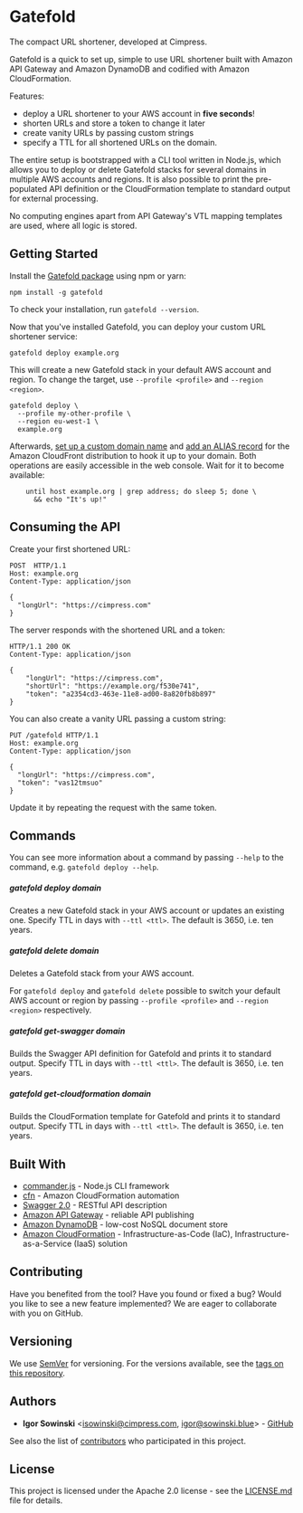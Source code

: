 # Gatefold

The compact URL shortener, developed at Cimpress.

Gatefold is a quick to set up, simple to use URL shortener built with Amazon API Gateway and Amazon DynamoDB and codified with Amazon CloudFormation.

Features:
- deploy a URL shortener to your AWS account in **five seconds**!
- shorten URLs and store a token to change it later
- create vanity URLs by passing custom strings
- specify a TTL for all shortened URLs on the domain.

The entire setup is bootstrapped with a CLI tool written in Node.js, which allows you to deploy or delete Gatefold stacks for several domains in multiple AWS accounts and regions. It is also possible to print the pre-populated API definition or the CloudFormation template to standard output for external processing.

No computing engines apart from API Gateway's VTL mapping templates are used, where all logic is stored.

## Getting Started

Install the [Gatefold package](https://www.npmjs.com/package/gatefold) using npm or yarn:
```
npm install -g gatefold
```
To check your installation, run `gatefold --version`.

Now that you've installed Gatefold, you can deploy your custom URL shortener service:
```
gatefold deploy example.org
```
This will create a new Gatefold stack in your default AWS account and region. To change the target, use `--profile <profile>` and `--region <region>`.
```
gatefold deploy \
  --profile my-other-profile \
  --region eu-west-1 \
  example.org
```
Afterwards, [set up a custom domain name](https://docs.aws.amazon.com/apigateway/latest/developerguide/how-to-custom-domains.html) and [add an ALIAS record](https://docs.aws.amazon.com/Route53/latest/DeveloperGuide/resource-record-sets-creating.html) for the Amazon CloudFront distribution to hook it up to your domain. Both operations are easily accessible in the web console.
Wait for it to become available:
```
    until host example.org | grep address; do sleep 5; done \
      && echo "It's up!"
```

## Consuming the API

Create your first shortened URL:
```
POST  HTTP/1.1
Host: example.org
Content-Type: application/json

{
  "longUrl": "https://cimpress.com"
}
```

The server responds with the shortened URL and a token:
```
HTTP/1.1 200 OK
Content-Type: application/json

{
    "longUrl": "https://cimpress.com",
    "shortUrl": "https://example.org/f530e741",
    "token": "a2354cd3-463e-11e8-ad00-8a820fb8b897"
}
```

You can also create a vanity URL passing a custom string:
```
PUT /gatefold HTTP/1.1
Host: example.org
Content-Type: application/json

{
  "longUrl": "https://cimpress.com",
  "token": "vas12tmsuo"
}
```
Update it by repeating the request with the same token.

## Commands
You can see more information about a command by passing `--help` to the command, e.g. `gatefold deploy --help`.

##### gatefold deploy **domain**
Creates a new Gatefold stack in your AWS account or updates an existing one.
Specify TTL in days with `--ttl <ttl>`. The default is 3650, i.e. ten years.

##### gatefold delete **domain**
Deletes a Gatefold stack from your AWS account.

For `gatefold deploy` and `gatefold delete` possible to switch your default AWS account or region by passing `--profile <profile>` and `--region <region>` respectively.

##### gatefold get-swagger **domain**
Builds the Swagger API definition for Gatefold and prints it to standard output.
Specify TTL in days with `--ttl <ttl>`. The default is 3650, i.e. ten years.


##### gatefold get-cloudformation **domain**
Builds the CloudFormation template for Gatefold and prints it to standard output.
Specify TTL in days with `--ttl <ttl>`. The default is 3650, i.e. ten years.

## Built With

* [commander.js](https://github.com/tj/commander.js/) - Node.js CLI framework
* [cfn](https://github.com/Nordstrom/cfn) - Amazon CloudFormation automation
* [Swagger 2.0](https://github.com/OAI/OpenAPI-Specification/blob/master/versions/2.0.md) - RESTful API description
* [Amazon API Gateway](https://aws.amazon.com/api-gateway/) - reliable API publishing
* [Amazon DynamoDB](https://aws.amazon.com/dynamodb/) - low-cost NoSQL document store
* [Amazon CloudFormation](https://aws.amazon.com/cloudformation/) - Infrastructure-as-Code (IaC), Infrastructure-as-a-Service (IaaS) solution

## Contributing

Have you benefited from the tool? Have you found or fixed a bug? Would you like to see a new feature implemented? We are eager to collaborate with you on GitHub.

## Versioning

We use [SemVer](http://semver.org/) for versioning. For the versions available, see the [tags on this repository](https://github.com/your/project/tags). 

## Authors

* **Igor Sowinski** <[isowinski@cimpress.com](mailto:isowinski@cimpress.com), [igor@sowinski.blue](mailto:igor@sowinski.blue)> - [GitHub](https://github.com/Igrom)

See also the list of [contributors](https://github.com/your/project/contributors) who participated in this project.

## License

This project is licensed under the Apache 2.0 license - see the [LICENSE.md](LICENSE.md) file for details.
